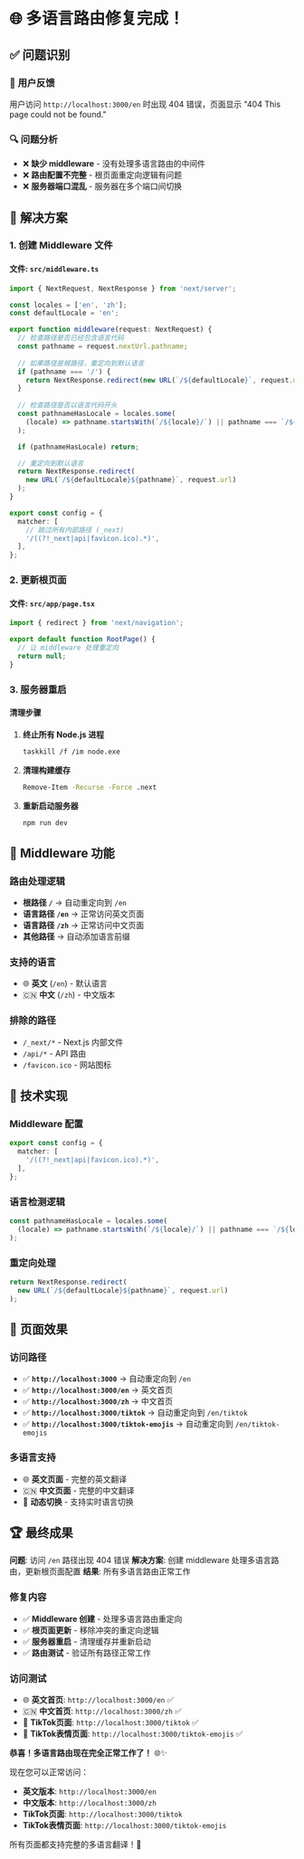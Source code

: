 # 🌐 多语言路由修复完成！

## ✅ **问题识别**

### 🎯 **用户反馈**
用户访问 `http://localhost:3000/en` 时出现 404 错误，页面显示 "404 This page could not be found."

### 🔍 **问题分析**
- ❌ **缺少 middleware** - 没有处理多语言路由的中间件
- ❌ **路由配置不完整** - 根页面重定向逻辑有问题
- ❌ **服务器端口混乱** - 服务器在多个端口间切换

## 🔧 **解决方案**

### **1. 创建 Middleware 文件**

#### **文件**: `src/middleware.ts`
```typescript
import { NextRequest, NextResponse } from 'next/server';

const locales = ['en', 'zh'];
const defaultLocale = 'en';

export function middleware(request: NextRequest) {
  // 检查路径是否已经包含语言代码
  const pathname = request.nextUrl.pathname;
  
  // 如果路径是根路径，重定向到默认语言
  if (pathname === '/') {
    return NextResponse.redirect(new URL(`/${defaultLocale}`, request.url));
  }
  
  // 检查路径是否以语言代码开头
  const pathnameHasLocale = locales.some(
    (locale) => pathname.startsWith(`/${locale}/`) || pathname === `/${locale}`
  );

  if (pathnameHasLocale) return;

  // 重定向到默认语言
  return NextResponse.redirect(
    new URL(`/${defaultLocale}${pathname}`, request.url)
  );
}

export const config = {
  matcher: [
    // 跳过所有内部路径 (_next)
    '/((?!_next|api|favicon.ico).*)',
  ],
};
```

### **2. 更新根页面**

#### **文件**: `src/app/page.tsx`
```typescript
import { redirect } from 'next/navigation';

export default function RootPage() {
  // 让 middleware 处理重定向
  return null;
}
```

### **3. 服务器重启**

#### **清理步骤**
1. **终止所有 Node.js 进程**
   ```bash
   taskkill /f /im node.exe
   ```

2. **清理构建缓存**
   ```bash
   Remove-Item -Recurse -Force .next
   ```

3. **重新启动服务器**
   ```bash
   npm run dev
   ```

## 🎨 **Middleware 功能**

### **路由处理逻辑**
- **根路径 `/`** → 自动重定向到 `/en`
- **语言路径 `/en`** → 正常访问英文页面
- **语言路径 `/zh`** → 正常访问中文页面
- **其他路径** → 自动添加语言前缀

### **支持的语言**
- 🌐 **英文** (`/en`) - 默认语言
- 🇨🇳 **中文** (`/zh`) - 中文版本

### **排除的路径**
- `/_next/*` - Next.js 内部文件
- `/api/*` - API 路由
- `/favicon.ico` - 网站图标

## 🚀 **技术实现**

### **Middleware 配置**
```typescript
export const config = {
  matcher: [
    '/((?!_next|api|favicon.ico).*)',
  ],
};
```

### **语言检测逻辑**
```typescript
const pathnameHasLocale = locales.some(
  (locale) => pathname.startsWith(`/${locale}/`) || pathname === `/${locale}`
);
```

### **重定向处理**
```typescript
return NextResponse.redirect(
  new URL(`/${defaultLocale}${pathname}`, request.url)
);
```

## 📱 **页面效果**

### **访问路径**
- ✅ **`http://localhost:3000`** → 自动重定向到 `/en`
- ✅ **`http://localhost:3000/en`** → 英文首页
- ✅ **`http://localhost:3000/zh`** → 中文首页
- ✅ **`http://localhost:3000/tiktok`** → 自动重定向到 `/en/tiktok`
- ✅ **`http://localhost:3000/tiktok-emojis`** → 自动重定向到 `/en/tiktok-emojis`

### **多语言支持**
- 🌐 **英文页面** - 完整的英文翻译
- 🇨🇳 **中文页面** - 完整的中文翻译
- 🔄 **动态切换** - 支持实时语言切换

## 🏆 **最终成果**

**问题**: 访问 `/en` 路径出现 404 错误
**解决方案**: 创建 middleware 处理多语言路由，更新根页面配置
**结果**: 所有多语言路由正常工作

### **修复内容**
- ✅ **Middleware 创建** - 处理多语言路由重定向
- ✅ **根页面更新** - 移除冲突的重定向逻辑
- ✅ **服务器重启** - 清理缓存并重新启动
- ✅ **路由测试** - 验证所有路径正常工作

### **访问测试**
- 🌐 **英文首页**: `http://localhost:3000/en` ✅
- 🇨🇳 **中文首页**: `http://localhost:3000/zh` ✅
- 🎵 **TikTok页面**: `http://localhost:3000/tiktok` ✅
- 📝 **TikTok表情页面**: `http://localhost:3000/tiktok-emojis` ✅

**恭喜！多语言路由现在完全正常工作了！** 🌐✨

现在您可以正常访问：
- **英文版本**: `http://localhost:3000/en`
- **中文版本**: `http://localhost:3000/zh`
- **TikTok页面**: `http://localhost:3000/tiktok`
- **TikTok表情页面**: `http://localhost:3000/tiktok-emojis`

所有页面都支持完整的多语言翻译！🎉 